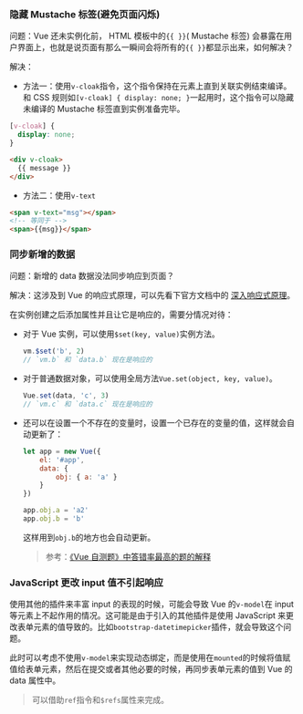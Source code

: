### 隐藏 Mustache 标签(避免页面闪烁)

问题：Vue 还未实例化前， HTML 模板中的`{{ }}`( Mustache 标签) 会暴露在用户界面上，也就是说页面有那么一瞬间会将所有的`{{ }}`都显示出来，如何解决？

解决：

* 方法一：使用`v-cloak`指令，这个指令保持在元素上直到关联实例结束编译。和 CSS 规则如`[v-cloak] { display: none; }`一起用时，这个指令可以隐藏未编译的 Mustache 标签直到实例准备完毕。

```css
[v-cloak] { 
  display: none;
}
```

```html
<div v-cloak>
  {{ message }}
</div>
```

* 方法二：使用`v-text`

```html
<span v-text="msg"></span>
<!-- 等同于 -->
<span>{{msg}}</span>
```

### 同步新增的数据

问题：新增的 data 数据没法同步响应到页面？

解决：这涉及到 Vue 的响应式原理，可以先看下官方文档中的 [深入响应式原理](http://vuejs.org.cn/guide/reactivity.html)。

在实例创建之后添加属性并且让它是响应的，需要分情况对待：

* 对于 Vue 实例，可以使用`$set(key, value)`实例方法。

    ```javascript
    vm.$set('b', 2)
    // `vm.b` 和 `data.b` 现在是响应的
    ```

* 对于普通数据对象，可以使用全局方法`Vue.set(object, key, value)`。

    ```javascript
    Vue.set(data, 'c', 3)
    // `vm.c` 和 `data.c` 现在是响应的
    ```

* 还可以在设置一个不存在的变量时，设置一个已存在的变量的值，这样就会自动更新了：

    ```JavaScript
    let app = new Vue({
        el: '#app',
        data: {
            obj: { a: 'a' }
        }
    })
    
    app.obj.a = 'a2'
    app.obj.b = 'b'
    ```
    
    这样用到`obj.b`的地方也会自动更新。
    
    > 参考：[《Vue 自测题》中答错率最高的题的解释](https://www.tuicool.com/articles/eieuIra)

### JavaScript 更改 input 值不引起响应

使用其他的插件来丰富 input 的表现的时候，可能会导致 Vue 的`v-model`在 input 等元素上不起作用的情况。这可能是由于引入的其他插件是使用 JavaScript 来更改表单元素的值导致的。比如`bootstrap-datetimepicker`插件，就会导致这个问题。

此时可以考虑不使用`v-model`来实现动态绑定，而是使用在`mounted`的时候将值赋值给表单元素，然后在提交或者其他必要的时候，再同步表单元素的值到 Vue 的 data 属性中。

> 可以借助`ref`指令和`$refs`属性来完成。


